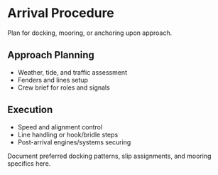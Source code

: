 
# Arrival Procedure

Plan for docking, mooring, or anchoring upon approach.

## Approach Planning

- Weather, tide, and traffic assessment
- Fenders and lines setup
- Crew brief for roles and signals

## Execution

- Speed and alignment control
- Line handling or hook/bridle steps
- Post-arrival engines/systems securing

Document preferred docking patterns, slip assignments, and mooring specifics here.
